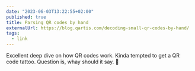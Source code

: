 ```yaml
---
date: "2023-06-03T13:22:55+02:00"
published: true
title: Parsing QR codes by hand 
externalUrl: https://blog.qartis.com/decoding-small-qr-codes-by-hand/
tags:
  - link
---
```

Excellent deep dive on how QR codes work. Kinda tempted to get a QR code tattoo. Question is, whay should it say. 🙈

